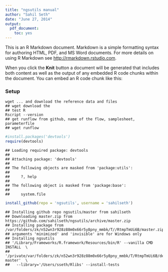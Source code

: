 ```yaml
---
title: "ngsutils manual"
author: "Sahil Seth"
date: "June 27, 2014"
output:
  pdf_document:
    toc: yes
---
```


This is an R Markdown document. Markdown is a simple formatting syntax for authoring HTML, PDF, and MS Word documents. For more details on using R Markdown see <http://rmarkdown.rstudio.com>.

When you click the **Knit** button a document will be generated that includes both content as well as the output of any embedded R code chunks within the document. You can embed an R code chunk like this:


### Setup
```
wget ... and download the reference data and files
## wget download the 
## test R
Rscript --version
## get runflow from github, name of the flow, samplesheet, parameterfile
## wget runflow
```


```r
#install.packages('devtools')
require(devtools)
```

```
## Loading required package: devtools
## 
## Attaching package: 'devtools'
## 
## The following objects are masked from 'package:utils':
## 
##     ?, help
## 
## The following object is masked from 'package:base':
## 
##     system.file
```

```r
install_github(repo = 'ngsutils', username = 'sahilseth')
```

```
## Installing github repo ngsutils/master from sahilseth
## Downloading master.zip from https://github.com/sahilseth/ngsutils/archive/master.zip
## Installing package from /var/folders/zk/n52wn3r928z88m0x66r5y8pny_mmbk/T//RtmpTmUi6B/master.zip
## arguments 'minimized' and 'invisible' are for Windows only
## Installing ngsutils
## '/Library/Frameworks/R.framework/Resources/bin/R' --vanilla CMD INSTALL  \
##   '/private/var/folders/zk/n52wn3r928z88m0x66r5y8pny_mmbk/T/RtmpTmUi6B/devtools379d625fa8e8/ngsutils-master'  \
##   --library='/Users/sseth/Rlibs' --install-tests
```
